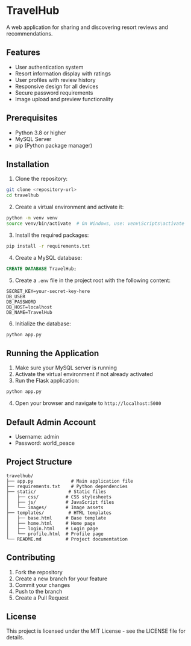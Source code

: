 # TravelHub

A web application for sharing and discovering resort reviews and recommendations.

## Features

- User authentication system
- Resort information display with ratings
- User profiles with review history
- Responsive design for all devices
- Secure password requirements
- Image upload and preview functionality

## Prerequisites

- Python 3.8 or higher
- MySQL Server
- pip (Python package manager)

## Installation

1. Clone the repository:
```bash
git clone <repository-url>
cd travelhub
```

2. Create a virtual environment and activate it:
```bash
python -m venv venv
source venv/bin/activate  # On Windows, use: venv\Scripts\activate
```

3. Install the required packages:
```bash
pip install -r requirements.txt
```

4. Create a MySQL database:
```sql
CREATE DATABASE TravelHub;
```

5. Create a `.env` file in the project root with the following content:
```
SECRET_KEY=your-secret-key-here
DB_USER
DB_PASSWORD
DB_HOST=localhost
DB_NAME=TravelHub
```

6. Initialize the database:
```bash
python app.py
```

## Running the Application

1. Make sure your MySQL server is running
2. Activate the virtual environment if not already activated
3. Run the Flask application:
```bash
python app.py
```
4. Open your browser and navigate to `http://localhost:5000`

## Default Admin Account

- Username: admin
- Password: world_peace

## Project Structure

```
travelhub/
├── app.py              # Main application file
├── requirements.txt    # Python dependencies
├── static/            # Static files
│   ├── css/          # CSS stylesheets
│   ├── js/           # JavaScript files
│   └── images/       # Image assets
├── templates/         # HTML templates
│   ├── base.html     # Base template
│   ├── home.html     # Home page
│   ├── login.html    # Login page
│   └── profile.html  # Profile page
└── README.md         # Project documentation
```

## Contributing

1. Fork the repository
2. Create a new branch for your feature
3. Commit your changes
4. Push to the branch
5. Create a Pull Request

## License

This project is licensed under the MIT License - see the LICENSE file for details. 